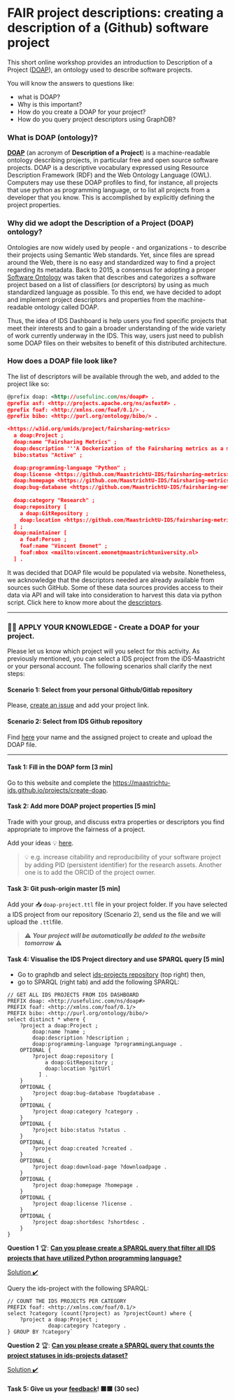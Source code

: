 # FAIR project descriptions: creating a description of a (Github) software project

This short online workshop provides an introduction to Description of a Project ([DOAP](https://github.com/ewilderj/doap/wiki)), an ontology used to describe software projects. 

You will know the answers to questions like:

- what is DOAP? 
- Why is this important? 
- How do you create a DOAP for your project? 
- How do you query project descriptors using GraphDB?



### What is DOAP (ontology)?

**[DOAP](https://github.com/ewilderj/doap/wiki)** (an acronym of **Description of a Project**) is a machine-readable ontology describing projects, in particular free and open source software projects. DOAP is a descriptive vocabulary expressed using Resource Description Framework (RDF) and the Web Ontology Language (OWL). Computers may use these DOAP profiles to find, for instance, all projects that use python as programming language, or to list all projects from a developer that you know. This is accomplished by explicitly defining the project properties.

### Why did we adopt the Description of a Project (DOAP) ontology?

Ontologies are now widely used by people - and organizations - to describe their projects using Semantic Web standards. Yet, since files are spread around the Web, there is no easy and standardized way to find a project regarding its metadata. Back to 2015, a consensus for adopting a proper [Software Ontology](http://theswo.sourceforge.net/) was taken that describes and categorizes a software project based on a list of classifiers (or descriptors) by using as much standardized language as possible. To this end, we have decided to adopt and implement project descriptors and properties from the machine-readable ontology called DOAP.

Thus, the idea of IDS Dashboard is help users you find specific projects that meet their interests and to gain a broader understanding of the wide variety of work currently underway in the IDS. This way, users just need to publish some DOAP files on their websites to benefit of this distributed architecture.

### How does a DOAP file look like?

The list of descriptors will be available through the web, and added to the project like so: 

```xml
@prefix doap: <http://usefulinc.com/ns/doap#> .
@prefix asf: <http://projects.apache.org/ns/asfext#> .
@prefix foaf: <http://xmlns.com/foaf/0.1/> .
@prefix bibo: <http://purl.org/ontology/bibo/> .

<https://w3id.org/umids/project/fairsharing-metrics>
  a doap:Project ;
  doap:name "Fairsharing Metrics" ;
  doap:description '''A Dockerization of the Fairsharing metrics as a module for Data Quality Analysis.''' ;
  bibo:status "Active" ;

  doap:programming-language "Python" ;
  doap:license <https://github.com/MaastrichtU-IDS/fairsharing-metrics> ;
  doap:homepage <https://github.com/MaastrichtU-IDS/fairsharing-metrics> ;
  doap:bug-database <https://github.com/MaastrichtU-IDS/fairsharing-metrics/issues> ;
    
  doap:category "Research" ;
  doap:repository [
    a doap:GitRepository ;
    doap:location <https://github.com/MaastrichtU-IDS/fairsharing-metrics> ;
  ] ;
  doap:maintainer [
    a foaf:Person ;
    foaf:name "Vincent Emonet" ;
    foaf:mbox <mailto:vincent.emonet@maastrichtuniversity.nl>
  ] .
```

It was decided that DOAP file would be populated via website. Nonetheless, we acknowledge that the descriptors needed are already available from sources such GitHub. Some of these data sources provides access to their data via API and will take into consideration to harvest this data via python script. Click here to know more about the [descriptors](docs/DescriptorsDOAP.md).



---

###  👨‍💻 APPLY YOUR KNOWLEDGE  - Create a DOAP for your project. 

Please let us know which project will you select for this activity. As previously mentioned, you can select a IDS project from the iDS-Maastricht or your personal account. The following scenarios shall clarify the next steps:

#### Scenario 1: Select from your personal Github/Gitlab repository

Please, [create an issue](https://github.com/MaastrichtU-IDS/projects/issues/2) and add your project link.

#### Scenario 2: Select from IDS Github repository

Find [here](https://docs.google.com/spreadsheets/d/1gmpoXs7qEMGOx6IBJifsYNqPVeLjLzwAjTNmay7ymng/edit?usp=sharing) your name and the assigned project to create and upload the DOAP file.

---

#### Task 1: Fill in the DOAP form [3 min]

Go to this website and complete the https://maastrichtu-ids.github.io/projects/create-doap.

#### Task 2: Add more DOAP project properties [5 min]

Trade with your group, and discuss extra properties or descriptors you find appropriate to improve the fairness of a project. 

 Add your ideas 💡 [here](http://localhost:9001/p/doap-workshop).

> 💡 e.g. increase citability and reproducibility of your software project by adding PID (persistent identifier) for  the research assets. Another one is to add the ORCID of the project owner.

#### Task 3: Git push-origin master [5 min]

Add your 📥  `doap-project.ttl` file in your project folder. If you have selected a IDS project from our repository (Scenario 2), send us the file and we will upload the `.ttl`file.

>  ⚠️ ***Your project will be automatically be added to the website tomorrow*** ⚠️

#### Task 4: Visualise the IDS Project directory and use SPARQL query [5 min]

- Go to graphdb and select [ids-projects repository](https://graphdb.dumontierlab.com/) (top right) then,
- go to SPARQL (right tab) and add the following SPARQL:

```SPARQL
// GET ALL IDS PROJECTS FROM IDS DASHBOARD
PREFIX doap: <http://usefulinc.com/ns/doap#>
PREFIX foaf: <http://xmlns.com/foaf/0.1/>
PREFIX bibo: <http://purl.org/ontology/bibo/>
select distinct * where { 
    ?project a doap:Project ;
        doap:name ?name ;
        doap:description ?description ;
        doap:programming-language ?programmingLanguage .
    OPTIONAL {
        ?project doap:repository [
            a doap:GitRepository ;
            doap:location ?gitUrl
          ] .
    }
    OPTIONAL {
        ?project doap:bug-database ?bugdatabase .
    }
    OPTIONAL {
        ?project doap:category ?category .
    }
    OPTIONAL {
        ?project bibo:status ?status .
    }
    OPTIONAL {
        ?project doap:created ?created .
    }
    OPTIONAL {
        ?project doap:download-page ?downloadpage .
    }
    OPTIONAL {
        ?project doap:homepage ?homepage .
    }
    OPTIONAL {
        ?project doap:license ?license .
    }
    OPTIONAL {
        ?project doap:shortdesc ?shortdesc .
    }
}
```

**Question 1** 🏆: **<u>Can you please create a SPARQL query that filter all IDS projects that have utilized Python programming language?</u>**

[Solution ✔️](solution/sol1.md)

Query the ids-project with the following SPARQL:

```SPARQL
// COUNT THE IDS PROJECTS PER CATEGORY
PREFIX foaf: <http://xmlns.com/foaf/0.1/>
select ?category (count(?project) as ?projectCount) where { 
    ?project a doap:Project ;
             doap:category ?category .
} GROUP BY ?category`
```

**Question 2** 🏆: **<u>Can you please create a SPARQL query that counts the project statuses in ids-projects dataset?</u>**

[Solution ✔️](solution/sol2)

#### Task 5: Give us your [feedback](https://cutrillaguerrero.typeform.com/to/GJ7o2jYd)! 🟥🟩 (30 sec)